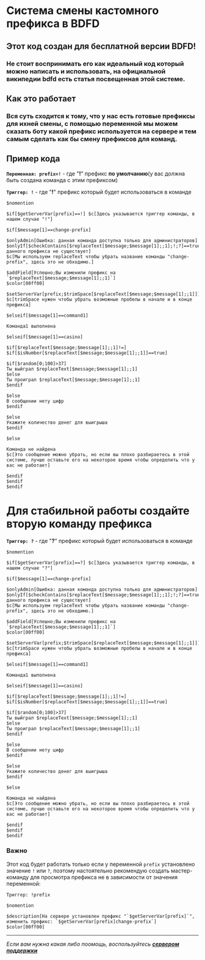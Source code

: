 # Система смены кастомного префикса в BDFD
## **Этот код создан для бесплатной версии BDFD!**
### Не стоит воспринимать его как идеальный код который можно написать и использовать, на официальной википедии bdfd есть статья посвещенная этой системе.

## **Как это работает**
### Вся суть сходится к тому, что у нас есть готовые префиксы для ихней смены, с помощью переменной мы можем сказать боту какой префикс используется на сервере и тем самым сделать как бы смену префиксов для команд.
## **Пример кодa**

**`Переменная: prefix=!`** - где "**!**" префикс **по умолчанию**(у вас должна быть создана команда с этим префиксом)

**`Триггер: !`** - где "**!**" префикс который будет использоваться в команде
```
$nomention

$if[$getServerVar[prefix]==!] $c[Здесь указывается триггер команды, в нашем случае "!"]

$if[$message[1]==change-prefix]

$onlyAdmin[Ошибка: данная команда доступна только для администраторов]
$onlyIf[$checkContains[$replaceText[$message;$message[1];;1];!;?]==true;Ошибка: данного префикса не существует]
$c[Мы используем replaceText чтобы убрать название команды "change-prefix", здесь это не обходимо.]

$addField[Успешно;Вы изменили префикс на `$replaceText[$message;$message[1];;1]`]
$color[00ff00]

$setServerVar[prefix;$trimSpace[$replaceText[$message;$message[1];;1]]]
$c[trimSpace нужен чтобы убрать возможные пробелы в начале и в конце префикса]

$elseif[$message[1]==command1]

Команда1 выполнена

$elseif[$message[1]==casino]

$if[$replaceText[$message;$message[1];;1]!=]
$if[$isNumber[$replaceText[$message;$message[1];;1]]==true]

$if[$random[0;100]>37]
Ты выйграл $replaceText[$message;$message[1];;1]
$else
Ты проиграл $replaceText[$message;$message[1];;1]
$endif

$else
В сообщении нету цифр
$endif

$else
Укажите количество денег для выигрыша
$endif

$else

Команда не найдена
$c[Это сообщение можно убрать, но если вы плохо разбираетесь в этой системе, лучше оставьте его на некоторое время чтобы определить что у вас не работает]

$endif
$endif
$endif
```

# **Для стабильной работы создайте вторую команду префикса**

**`Триггер: ?`** - где "**?**" префикс который будет использоваться в команде
```
$nomention

$if[$getServerVar[prefix]==?] $c[Здесь указывается триггер команды, в нашем случае "?"]

$if[$message[1]==change-prefix]

$onlyAdmin[Ошибка: данная команда доступна только для администраторов]
$onlyIf[$checkContains[$replaceText[$message;$message[1];;1];!;?]==true;Ошибка: данного префикса не существует]
$c[Мы используем replaceText чтобы убрать название команды "change-prefix", здесь это не обходимо.]

$addField[Успешно;Вы изменили префикс на `$replaceText[$message;$message[1];;1]`]
$color[00ff00]

$setServerVar[prefix;$trimSpace[$replaceText[$message;$message[1];;1]]]
$c[trimSpace нужен чтобы убрать возможные пробелы в начале и в конце префикса]

$elseif[$message[1]==command1]

Команда1 выполнена

$elseif[$message[1]==casino]

$if[$replaceText[$message;$message[1];;1]!=]
$if[$isNumber[$replaceText[$message;$message[1];;1]]==true]

$if[$random[0;100]>37]
Ты выйграл $replaceText[$message;$message[1];;1]
$else
Ты проиграл $replaceText[$message;$message[1];;1]
$endif

$else
В сообщении нету цифр
$endif

$else
Укажите количество денег для выигрыша
$endif

$else

Команда не найдена
$c[Это сообщение можно убрать, но если вы плохо разбираетесь в этой системе, лучше оставьте его на некоторое время чтобы определить что у вас не работает]

$endif
$endif
$endif
```

### **Важно**
Этот код будет работать только если у переменной `prefix` установлено значение `!` или `?`, поэтому настоятельно рекомендую создать мастер-команду для просмотра префикса не в зависимости от значения переменной:

`Триггер: !prefix`
```
$nomention

$description[На сервере установлен префикс "`$getServerVar[prefix]`", изменить префикс: `$getServerVar[prefix]change-prefix`]
$color[00ff00]
```

___

*Если вам нужна какая либо поомощь, воспользуйтесь **[сервером поддержки](https://discord.gg/hVJZumMD9W)***